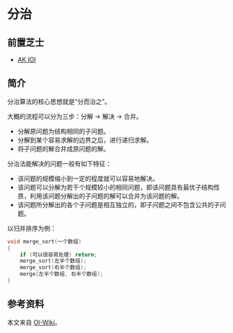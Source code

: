 # 分治

## 前置芝士

- [AK IOI](/basic/akioi.md)

## 简介

分治算法的核心思想就是“分而治之”。

大概的流程可以分为三步：分解 -> 解决 -> 合并。

- 分解原问题为结构相同的子问题。
- 分解到某个容易求解的边界之后，进行递归求解。
- 将子问题的解合并成原问题的解。

分治法能解决的问题一般有如下特征：

- 该问题的规模缩小到一定的程度就可以容易地解决。
- 该问题可以分解为若干个规模较小的相同问题，即该问题具有最优子结构性质，利用该问题分解出的子问题的解可以合并为该问题的解。
- 该问题所分解出的各个子问题是相互独立的，即子问题之间不包含公共的子问题。

以归并排序为例：

```cpp
void merge_sort(一个数组)
{
    if (可以很容易处理) return;
    merge_sort(左半个数组);
    merge_sort(右半个数组);
    merge(左半个数组, 右半个数组);
}
```

## 参考资料

本文来自 [OI-Wiki](https://oi-wiki.org/basic/divide-and-conquer/)。